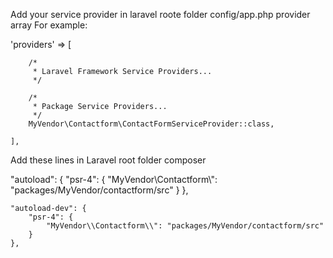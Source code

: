 Add your service provider in laravel roote folder config/app.php provider array
For example:


'providers' => [

        /*
         * Laravel Framework Service Providers...
         */

        /*
         * Package Service Providers...
         */
        MyVendor\Contactform\ContactFormServiceProvider::class,

    ],
    

Add these lines in Laravel root folder composer



  "autoload": {
        "psr-4": {
            "MyVendor\\Contactform\\": "packages/MyVendor/contactform/src"
        }
    },
    
    
    "autoload-dev": {
        "psr-4": {
            "MyVendor\\Contactform\\": "packages/MyVendor/contactform/src"
        }
    },
